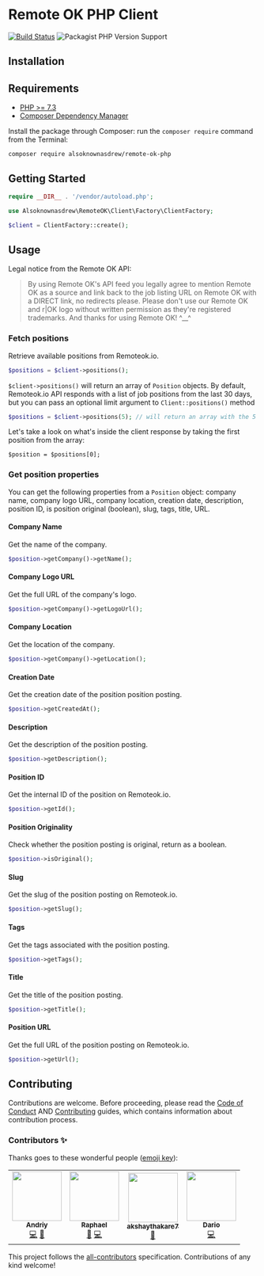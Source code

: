 # Remote OK PHP Client

[![Build Status](https://travis-ci.org/alsoknownasdrew/remote-ok-php.svg?branch=main)](https://travis-ci.org/alsoknownasdrew/remote-ok-php)
![Packagist PHP Version Support](https://img.shields.io/packagist/php-v/alsoknownasdrew/remote-ok-php)

## Installation

## Requirements

- [PHP >= 7.3](https://getcomposer.org/)
- [Composer Dependency Manager](https://getcomposer.org/)

Install the package through Composer: run the `composer require` command from the Terminal:

```shell script
composer require alsoknownasdrew/remote-ok-php
```

## Getting Started

```php
require __DIR__ . '/vendor/autoload.php';

use Alsoknownasdrew\RemoteOK\Client\Factory\ClientFactory;

$client = ClientFactory::create();
```

## Usage

Legal notice from the Remote OK API:

> By using Remote OK's API feed you legally agree to mention Remote OK as a source and link back to the job listing URL on Remote OK with a DIRECT link, no redirects please. Please don't use our Remote OK and r|OK logo without written permission as they're registered trademarks. And thanks for using Remote OK! ^__^

### Fetch positions

Retrieve available positions from Remoteok.io.

```php
$positions = $client->positions();
```

`$client->positions()` will return an array of `Position` objects.
By default, Remoteok.io API responds with a list of job positions from the last 30 days, but you can pass an optional limit argument to `Client::positions()` method

```php
$positions = $client->positions(5); // will return an array with the 5 most recent positions
```

Let's take a look on what's inside the client response by taking the first position from the array:

```phph
$position = $positions[0];
```

### Get position properties

You can get the following properties from a `Position` object: company name, company logo URL, company location, creation date, description, position ID, is position original (boolean), slug, tags, title, URL.

#### Company Name

Get the name of the company.

```php
$position->getCompany()->getName();
```

#### Company Logo URL

Get the full URL of the company's logo.

```php
$position->getCompany()->getLogoUrl();
```

#### Company Location

Get the location of the company.

```php
$position->getCompany()->getLocation();
```

#### Creation Date

Get the creation date of the position position posting.

```php
$position->getCreatedAt();
```

#### Description

Get the description of the position posting.

```php
$position->getDescription();
```

#### Position ID

Get the internal ID of the position on Remoteok.io.

```php
$position->getId();
```

#### Position Originality

Check whether the position posting is original, return as a boolean.

```php
$position->isOriginal();
```

#### Slug

Get the slug of the position posting on Remoteok.io.

```php
$position->getSlug();
```

#### Tags

Get the tags associated with the position posting.

```php
$position->getTags();
```

#### Title

Get the title of the position posting.

```php
$position->getTitle();
```

#### Position URL

Get the full URL of the position posting on Remoteok.io.

```php
$position->getUrl();
```

## Contributing

Contributions are welcome. Before proceeding, please read the [Code of Conduct](CODE_OF_CONDUCT.md) AND [Contributing](CONTRIBUTING.md) guides, which contains information about contribution process.

### Contributors ✨

Thanks goes to these wonderful people ([emoji key](https://allcontributors.org/docs/en/emoji-key)):

<!-- ALL-CONTRIBUTORS-LIST:START - Do not remove or modify this section -->
<!-- prettier-ignore-start -->
<!-- markdownlint-disable -->
<table>
  <tr>
    <td align="center"><a href="https://github.com/alsoknownasdrew"><img src="https://avatars0.githubusercontent.com/u/19336615?v=4" width="100px;" alt=""/><br /><sub><b>Andriy</b></sub></a><br /><a href="https://github.com/alsoknownasdrew/remote-ok-php/commits?author=alsoknownasdrew" title="Code">💻</a> <a href="#maintenance-alsoknownasdrew" title="Maintenance">🚧</a></td>
    <td align="center"><a href="https://github.com/raphaelz"><img src="https://avatars0.githubusercontent.com/u/330184?v=4" width="100px;" alt=""/><br /><sub><b>Raphael</b></sub></a><br /><a href="https://github.com/alsoknownasdrew/remote-ok-php/commits?author=raphaelz" title="Documentation">📖</a> <a href="https://github.com/alsoknownasdrew/remote-ok-php/commits?author=raphaelz" title="Code">💻</a></td>
    <td align="center"><a href="https://github.com/akshaythakare7"><img src="https://avatars3.githubusercontent.com/u/32819562?v=4" width="100px;" alt=""/><br /><sub><b>akshaythakare7</b></sub></a><br /><a href="https://github.com/alsoknownasdrew/remote-ok-php/commits?author=akshaythakare7" title="Documentation">📖</a></td>
    <td align="center"><a href="https://emulator000.github.io/"><img src="https://avatars1.githubusercontent.com/u/15048541?v=4" width="100px;" alt=""/><br /><sub><b>Dario</b></sub></a><br /><a href="https://github.com/alsoknownasdrew/remote-ok-php/commits?author=Emulator000" title="Code">💻</a></td>
  </tr>
</table>

<!-- markdownlint-enable -->
<!-- prettier-ignore-end -->
<!-- ALL-CONTRIBUTORS-LIST:END -->

This project follows the [all-contributors](https://github.com/all-contributors/all-contributors) specification. Contributions of any kind welcome!
